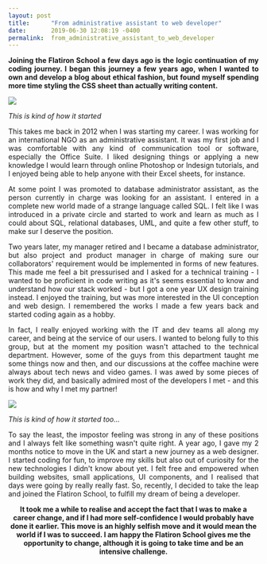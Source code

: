 ```yaml
---
layout: post
title:      "From administrative assistant to web developer"
date:       2019-06-30 12:08:19 -0400
permalink:  from_administrative_assistant_to_web_developer
---
```


<p align="justify"><strong>Joining the Flatiron School a few days ago is the logic continuation of my coding journey. I began this journey a few years ago, when I wanted to own and develop a blog about ethical fashion, but found myself spending more time styling the CSS sheet than actually writing content.</strong></p>

![](http://media.giphy.com/media/3og0IGX21uckYZnBAs/giphy.gif)
<p><i>This is kind of how it started</i></p>

<p align="justify">This takes me back in 2012 when I was starting my career. I was working for an international NGO as an administrative assistant. It was my first job and I was comfortable with any kind of communication tool or software, especially the Office Suite. I liked designing things or applying a new knowledge I would learn through online Photoshop or Indesign tutorials, and I enjoyed being able to help anyone with their Excel sheets, for instance.</p>

<p align="justify">At some point I was promoted to database administrator assistant, as the person currently in charge was looking for an assistant. I entered in a complete new world made of a strange language called SQL. I felt like I was introduced in a private circle and started to work and learn as much as I could about SQL, relational databases, UML, and quite a few other stuff, to make sur I deserve the position.</p>

<p align="justify">Two years later, my manager retired and I became a database administrator, but also project and product manager in charge of making sure our collaborators' requirement would be implemented in forms of new features. This made me feel a bit pressurised and I asked for a technical training - I wanted to be proficient in code writing as it's seems essential to know and understand how our stack worked - but I got a one year UX design training instead. I enjoyed the training, but was more interested in the UI conception and web design. I remembered the works I made a few years back and started coding again as a hobby.</p>

<p align="justify">In fact, I really enjoyed working with the IT and dev teams all along my career, and being at the service of our users. I wanted to belong fully to this group, but at the moment my position wasn't attached to the technical department. However, some of the guys from this department taught me some things now and then, and our discussions at the coffee machine were always about tech news and video games. I was awed by some pieces of work they did, and basically admired most of the developers I met -  and this is how and why I met my partner!</p>

![](https://media0.giphy.com/media/r056JQBFkE8QE/giphy.gif)
<p><i>This is kind of how it started too...</i></p>

<p align="justify">To say the least, the impostor feeling was strong in any of these positions and I always felt like something wasn't quite right. A year ago, I gave my 2 months notice to move in the UK and start a new journey as a web designer. I started coding for fun, to improve my skills but also out of curiosity for the new technologies I didn't know about yet. I felt free and empowered when building websites, small applications, UI components, and I realised that days were going by really really fast. So, recently, I decided to take the leap and joined the Flatiron School, to fulfill my dream of being a developer.</p>

<p align="center"><strong>It took me a while to realise and accept the fact that I was to make a career change, and if I had more self-confidence I would probably have done it earlier. This move is an highly selfish move and it would mean the world if I was to succeed. I am happy the Flatiron School gives me the opportunity to change, although it is going to take time and be an intensive challenge.</strong></p>


